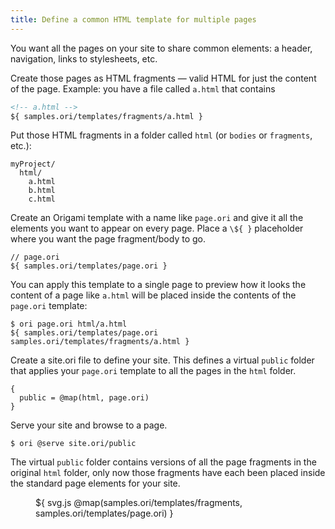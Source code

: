 ```yaml
---
title: Define a common HTML template for multiple pages
---
```


You want all the pages on your site to share common elements: a header, navigation, links to stylesheets, etc.

<span class="tutorialStep"></span> Create those pages as HTML fragments — valid HTML for just the content of the page. Example: you have a file called `a.html` that contains

```html
<!-- a.html -->
${ samples.ori/templates/fragments/a.html }
```

<span class="tutorialStep"></span> Put those HTML fragments in a folder called `html` (or `bodies` or `fragments`, etc.):

```
myProject/
  html/
    a.html
    b.html
    c.html
```

<span class="tutorialStep"></span> Create an Origami template with a name like `page.ori` and give it all the elements you want to appear on every page. Place a `\${ }` placeholder where you want the page fragment/body to go.

```ori
// page.ori
${ samples.ori/templates/page.ori }
```

You can apply this template to a single page to preview how it looks the content of a page like `a.html` will be placed inside the contents of the `page.ori` template:

```console
$ ori page.ori html/a.html
${ samples.ori/templates/page.ori samples.ori/templates/fragments/a.html }
```

<span class="tutorialStep"></span> Create a site.ori file to define your site. This defines a virtual `public` folder that applies your `page.ori` template to all the pages in the `html` folder.

```ori
{
  public = @map(html, page.ori)
}
```

<span class="tutorialStep"></span> Serve your site and browse to a page.

```console
$ ori @serve site.ori/public
```

The virtual `public` folder contains versions of all the page fragments in the original `html` folder, only now those fragments have each been placed inside the standard page elements for your site.

<figure>
${
  svg.js @map(samples.ori/templates/fragments, samples.ori/templates/page.ori)
}
</figure>
